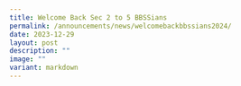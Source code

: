 ```yaml
---
title: Welcome Back Sec 2 to 5 BBSSians
permalink: /announcements/news/welcomebackbbssians2024/
date: 2023-12-29
layout: post
description: ""
image: ""
variant: markdown
---
```

